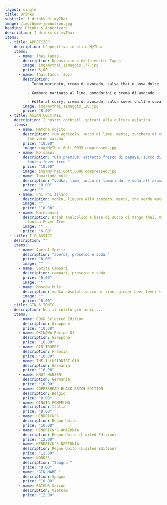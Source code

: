 ```yaml
---
layout: single
title: Drinks
subtitle: I drinks di myThai
image: /img/home-jumbotron.jpg
heading: Drinks & Appetizers
description: I drinks di myThai
items:
  - title: APPETIZER
    description: L'aperitivo in stile MyThai
    items:
      - name: Thai Tapas
        description: Degustazione delle nostre Tapas
        image: img/mythai_11maggio_177.jpg
        price: 5,00
      - name: Thai Tacos (3pz)
        description: |
          - Tonno marinato, crema di avocado, salsa thai e uova dolce

          - Gambero marinato al lime, pomodorini e crema di avocado 

          - Pollo al curry, crema di avocado, salsa sweet chili e uova dolce
        image: img/mythai_11maggio_126.jpg
        price: "8.00"
  - title: ASIAN COCKTAIL
    description: I nostri cocktail ispirati alla cultura asiatica
    items:
      - name: Matcha mojito
        description: rum agricolo, succo di lime, menta, zucchero di canna, polvere di
          thè verde matcha
        price: "10.00"
        image: img/MyThai_6ott_0035.compressed.jpg
      - name: Ko samui
        description: "Gin premium, estratto fresco di papaya, succo di lime, menta,
          tonica fever tree "
        price: "10.00"
        image: img/MyThai_6ott_0098.compressed.jpg
      - name: Tamarindo mule
        description: "vodka, lime, succo di tamarindo, e soda all'aroma di limone "
        price: "8.00"
        image: ""
      - name: Phi Phi Island
        description: vodka, liquore allo zenzero, menta, the verde matcha al gusto yuzu
        image: ""
        price: "10.00"
      - name: Karesansui
        description: Drink analcolico a base di succo di mango thai, maracuja e acqua
          tonica Fever Tree
        image: ""
        price: "6.00"
  - title: I CLASSICI
    description: ""
    items:
      - name: Aperol Spritz
        description: "aperol, prosecco e soda "
        price: "6.00"
        image: ""
      - name: Spritz Campari
        description: campari, prosecco e soda
        price: "6.00"
        image: ""
      - name: Moscow Mule
        description: vodka absolut, succo di lime, ginger beer fever tree
        image: ""
        price: "6.00"
  - title: GIN & TONIC
    description: Non il solito gin tonic....
    items:
      - name: ROKU Selected Edition
        description: Giappone
        price: "10.00"
      - name: OKINAWA Recipe 01
        description: Giappone
        price: "10.00"
      - name: GIN TROPEZ
        description: Francia
        price: "10.00"
      - name: THE ILLUSIONIST GIN
        description: Germania
        price: "10.00"
      - name: KNUT HANSEN
        description: Germania
        price: "10.00"
      - name: COPPERHEAD BLACK BATCH EDITION
        description: Belgio
        price: "8.00"
      - name: GINATO POMPELMO
        description: Italia
        price: "8.00"
      - name: HENDRICK'S
        description: Regno Unito
        price: "10.00"
      - name: HENDRICK'S AMAZONIA
        description: Regno Unito (Limited Edition)
        price: "12.00"
      - name: HENDRICK'S NEPTUNIA
        description: Regno Unito (Limited Edition)
        price: "12.00"
      - name: NORDES
        description: "Spagna "
        price: "8.00"
      - name: "GIN MARE "
        description: Spagna
        price: "10.00"
      - name: BAIGUR Saicon
        description: Vietnam
        price: "12.00"
---
```

